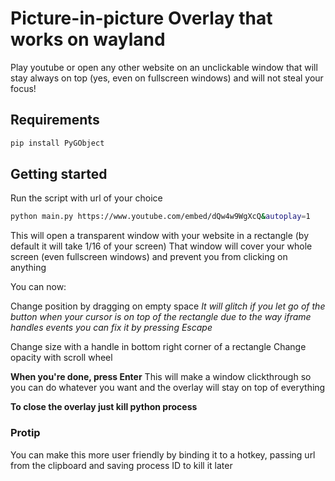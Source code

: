 # Picture-in-picture Overlay that works on wayland
Play youtube or open any other website on an unclickable window that will stay always on top (yes, even on fullscreen windows) and will not steal your focus!

## Requirements
```sh
pip install PyGObject
```

## Getting started

Run the script with url of your choice
```sh
python main.py https://www.youtube.com/embed/dQw4w9WgXcQ&autoplay=1
```

This will open a transparent window with your website in a rectangle (by default it will take 1/16 of your screen)
That window will cover your whole screen (even fullscreen windows) and prevent you from clicking on anything

You can now:

Change position by dragging on empty space 
*It will glitch if you let go of the button when your cursor is on top of the rectangle due to the way iframe handles events
you can fix it by pressing Escape*

Change size with a handle in bottom right corner of a rectangle
Change opacity with scroll wheel


**When you're done, press Enter**
This will make a window clickthrough so you can do whatever you want and the overlay will stay on top of everything

**To close the overlay just kill python process**

###  Protip
You can make this more user friendly by binding it to a hotkey, passing url from the clipboard and saving process ID to kill it later

